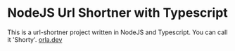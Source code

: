 # NodeJS Url Shortner with Typescript

This is a url-shortner project written in NodeJS and Typescript. You can call it 'Shorty'. [orla.dev](https://orla.dev)
